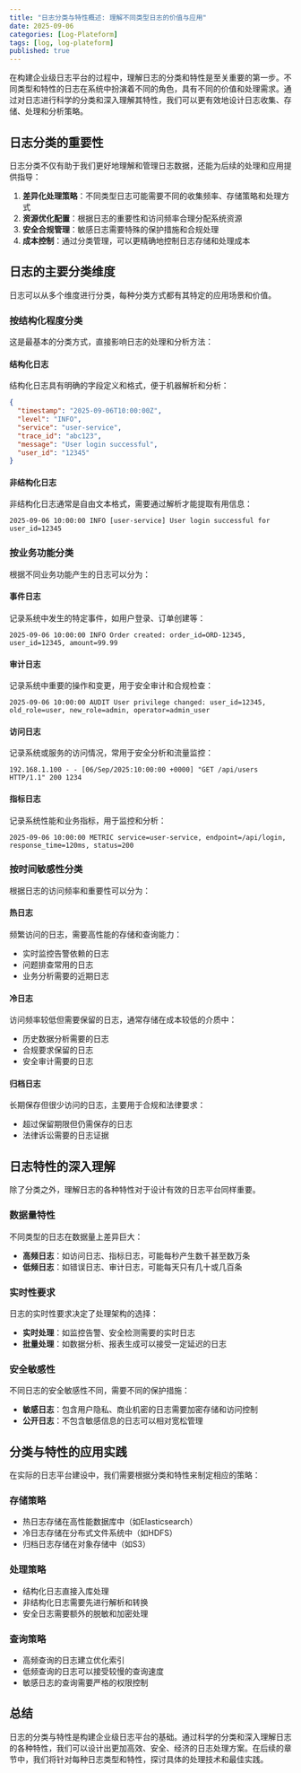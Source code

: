 ```yaml
---
title: "日志分类与特性概述: 理解不同类型日志的价值与应用"
date: 2025-09-06
categories: [Log-Plateform]
tags: [log, log-plateform]
published: true
---
```

在构建企业级日志平台的过程中，理解日志的分类和特性是至关重要的第一步。不同类型和特性的日志在系统中扮演着不同的角色，具有不同的价值和处理需求。通过对日志进行科学的分类和深入理解其特性，我们可以更有效地设计日志收集、存储、处理和分析策略。

## 日志分类的重要性

日志分类不仅有助于我们更好地理解和管理日志数据，还能为后续的处理和应用提供指导：

1. **差异化处理策略**：不同类型日志可能需要不同的收集频率、存储策略和处理方式
2. **资源优化配置**：根据日志的重要性和访问频率合理分配系统资源
3. **安全合规管理**：敏感日志需要特殊的保护措施和合规处理
4. **成本控制**：通过分类管理，可以更精确地控制日志存储和处理成本

## 日志的主要分类维度

日志可以从多个维度进行分类，每种分类方式都有其特定的应用场景和价值。

### 按结构化程度分类

这是最基本的分类方式，直接影响日志的处理和分析方法：

#### 结构化日志
结构化日志具有明确的字段定义和格式，便于机器解析和分析：

```json
{
  "timestamp": "2025-09-06T10:00:00Z",
  "level": "INFO",
  "service": "user-service",
  "trace_id": "abc123",
  "message": "User login successful",
  "user_id": "12345"
}
```

#### 非结构化日志
非结构化日志通常是自由文本格式，需要通过解析才能提取有用信息：

```
2025-09-06 10:00:00 INFO [user-service] User login successful for user_id=12345
```

### 按业务功能分类

根据不同业务功能产生的日志可以分为：

#### 事件日志
记录系统中发生的特定事件，如用户登录、订单创建等：

```
2025-09-06 10:00:00 INFO Order created: order_id=ORD-12345, user_id=12345, amount=99.99
```

#### 审计日志
记录系统中重要的操作和变更，用于安全审计和合规检查：

```
2025-09-06 10:00:00 AUDIT User privilege changed: user_id=12345, old_role=user, new_role=admin, operator=admin_user
```

#### 访问日志
记录系统或服务的访问情况，常用于安全分析和流量监控：

```
192.168.1.100 - - [06/Sep/2025:10:00:00 +0000] "GET /api/users HTTP/1.1" 200 1234
```

#### 指标日志
记录系统性能和业务指标，用于监控和分析：

```
2025-09-06 10:00:00 METRIC service=user-service, endpoint=/api/login, response_time=120ms, status=200
```

### 按时间敏感性分类

根据日志的访问频率和重要性可以分为：

#### 热日志
频繁访问的日志，需要高性能的存储和查询能力：

- 实时监控告警依赖的日志
- 问题排查常用的日志
- 业务分析需要的近期日志

#### 冷日志
访问频率较低但需要保留的日志，通常存储在成本较低的介质中：

- 历史数据分析需要的日志
- 合规要求保留的日志
- 安全审计需要的日志

#### 归档日志
长期保存但很少访问的日志，主要用于合规和法律要求：

- 超过保留期限但仍需保存的日志
- 法律诉讼需要的日志证据

## 日志特性的深入理解

除了分类之外，理解日志的各种特性对于设计有效的日志平台同样重要。

### 数据量特性

不同类型的日志在数据量上差异巨大：

- **高频日志**：如访问日志、指标日志，可能每秒产生数千甚至数万条
- **低频日志**：如错误日志、审计日志，可能每天只有几十或几百条

### 实时性要求

日志的实时性要求决定了处理架构的选择：

- **实时处理**：如监控告警、安全检测需要的实时日志
- **批量处理**：如数据分析、报表生成可以接受一定延迟的日志

### 安全敏感性

不同日志的安全敏感性不同，需要不同的保护措施：

- **敏感日志**：包含用户隐私、商业机密的日志需要加密存储和访问控制
- **公开日志**：不包含敏感信息的日志可以相对宽松管理

## 分类与特性的应用实践

在实际的日志平台建设中，我们需要根据分类和特性来制定相应的策略：

### 存储策略
- 热日志存储在高性能数据库中（如Elasticsearch）
- 冷日志存储在分布式文件系统中（如HDFS）
- 归档日志存储在对象存储中（如S3）

### 处理策略
- 结构化日志直接入库处理
- 非结构化日志需要先进行解析和转换
- 安全日志需要额外的脱敏和加密处理

### 查询策略
- 高频查询的日志建立优化索引
- 低频查询的日志可以接受较慢的查询速度
- 敏感日志的查询需要严格的权限控制

## 总结

日志的分类与特性是构建企业级日志平台的基础。通过科学的分类和深入理解日志的各种特性，我们可以设计出更加高效、安全、经济的日志处理方案。在后续的章节中，我们将针对每种日志类型和特性，探讨具体的处理技术和最佳实践。